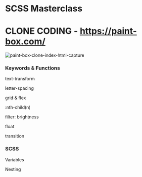 # SCSS Masterclass
# CLONE CODING - https://paint-box.com/

![paint-box-clone-index-html-capture](https://user-images.githubusercontent.com/45188497/90767263-dd0bf700-e327-11ea-89f4-81dfc08d6781.png)

### Keywords & Functions

text-transform

letter-spacing

grid & flex

:nth-child(n)

filter: brightness

float

transition

### SCSS

Variables

Nesting
